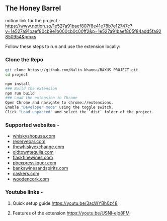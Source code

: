 
## The Honey Barrel 


notion link for the project - 
https://www.notion.so/1e527a91baef807f8e41e78b7e12747c?v=1e527a91baef80cb9e1b000cb0c00ff2&p=1e527a91baef805f84add5fa92850954&pm=s


Follow these steps to run and use the extension locally:

### Clone the Repo

```bash
git clone https://github.com/Nalin-khanna/BAXUS_PROJECT.git
cd project

npm install
### Build the extension
npm run build
### Load the extension in Chrome
Open Chrome and navigate to chrome://extensions.
Enable "Developer mode" using the toggle switch.
Click "Load unpacked" and select the `dist` folder of the project.


```
### Supported websites - 
- [whiskyshopusa.com](http://whiskyshopusa.com)
- [reservebar.com](http://reservebar.com)
- [thewhiskyexchange.com](http://thewhiskyexchange.com)
- [oldtowntequila.com](http://oldtowntequila.com)
- [flaskfinewines.com](http://flaskfinewines.com)
- [pbexpressliquor.com](http://pbexpressliquor.com)
- [bankswinesandspirits.com](http://bankswinesandspirits.com)
- [caskers.com](http://caskers.com)
- [woodencork.com](http://woodencork.com)


### Youtube links - 
1. Quick setup guide 
https://youtu.be/3acWYBh0z48

2. Features of the extension 
   https://youtu.be/USNl-ejo8FM
  

